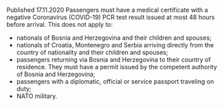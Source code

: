 Published 17.11.2020 
Passengers must have a medical certificate with a negative Coronavirus (COVID-19) PCR test result issued at most 48 hours before arrival.
This does not apply to:
- nationals of Bosnia and Herzegovina and their children and spouses;
- nationals of Croatia, Montenegro and Serbia arriving directly from the country of nationality and their children and spouses;
- passengers returning via Bosnia and Herzegovina to their country of residence. They must have a permit issued by the competent authority of Bosnia and Herzegovina;
- passengers with a diplomatic, official or service passport traveling on duty;
- NATO military.

